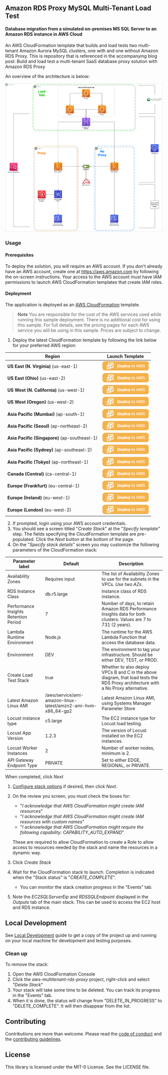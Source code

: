 ## Amazon RDS Proxy MySQL Multi-Tenant Load Test

#### Database migration from a simulated on-premises MS SQL Server to an Amazon RDS instance in AWS Cloud

An AWS CloudFormation template that builds and load tests two multi-tenant Amazon Aurora MySQL clusters, one with and one without Amazon RDS Proxy. This is repository that is referenced in the accompanying blog post: Build and load test a multi-tenant SaaS database proxy solution with Amazon RDS Proxy

An overview of the architecture is below:

![Architecture](docs/Architecture.png)

### Usage

#### Prerequisites

To deploy the solution, you will require an AWS account. If you don’t already have an AWS account,
create one at <https://aws.amazon.com> by following the on-screen instructions.
Your access to the AWS account must have IAM permissions to launch AWS CloudFormation templates that create IAM roles.

#### Deployment

The application is deployed as an [AWS CloudFormation](https://aws.amazon.com/cloudformation) template.

> **Note**
You are responsible for the cost of the AWS services used while running this sample deployment. There is no additional
>cost for using this sample. For full details, see the pricing pages for each AWS service you will be using in this sample. Prices are subject to change.

1. Deploy the latest CloudFormation template by following the link below for your preferred AWS region:

|Region|Launch Template|
|------|---------------|
|**US East (N. Virginia)** (us-east-1) | [![Deploy to AWS](docs/deploy-to-aws.png)](https://console.aws.amazon.com/cloudformation/home?region=us-east-1#/stacks/new?stackName=aws-dms-sql-server&templateURL=https://s3.amazonaws.com/solution-builders-us-east-1/aws-dms-sql-server/latest/main.template)|
|**US East (Ohio)** (us-east-2) | [![Deploy to AWS](docs/deploy-to-aws.png)](https://console.aws.amazon.com/cloudformation/home?region=us-west-2#/stacks/new?stackName=aws-dms-sql-server&templateURL=https://s3.amazonaws.com/solution-builders-us-west-2/aws-dms-sql-server/latest/main.template)|
|**US West (N. California)** (us-west-1) | [![Deploy to AWS](docs/deploy-to-aws.png)](https://console.aws.amazon.com/cloudformation/home?region=eu-west-1#/stacks/new?stackName=aws-dms-sql-server&templateURL=https://s3.amazonaws.com/solution-builders-eu-west-1/aws-dms-sql-server/latest/main.template)|
|**US West (Oregon)** (us-west-2) | [![Deploy to AWS](docs/deploy-to-aws.png)](https://console.aws.amazon.com/cloudformation/home?region=eu-west-2#/stacks/new?stackName=aws-dms-sql-server&templateURL=https://s3.amazonaws.com/solution-builders-eu-west-2/aws-dms-sql-server/latest/main.template)|
|**Asia Pacific (Mumbai)** (ap-south-1) | [![Deploy to AWS](docs/deploy-to-aws.png)](https://console.aws.amazon.com/cloudformation/home?region=eu-central-1#/stacks/new?stackName=aws-dms-sql-server&templateURL=https://s3.amazonaws.com/solution-builders-eu-central-1/aws-dms-sql-server/latest/main.template)|
|**Asia Pacific (Seoul)** (ap-northeast-2) | [![Deploy to AWS](docs/deploy-to-aws.png)](https://console.aws.amazon.com/cloudformation/home?region=ap-southeast-2#/stacks/new?stackName=aws-dms-sql-server&templateURL=https://s3.amazonaws.com/solution-builders-ap-southeast-2/aws-dms-sql-server/latest/main.template)|
|**Asia Pacific (Singapore)** (ap-southeast-1) | [![Deploy to AWS](docs/deploy-to-aws.png)](https://console.aws.amazon.com/cloudformation/home?region=ap-southeast-2#/stacks/new?stackName=aws-dms-sql-server&templateURL=https://s3.amazonaws.com/solution-builders-ap-southeast-2/aws-dms-sql-server/latest/main.template)|
|**Asia Pacific (Sydney)** (ap-southeast-2) | [![Deploy to AWS](docs/deploy-to-aws.png)](https://console.aws.amazon.com/cloudformation/home?region=ap-southeast-2#/stacks/new?stackName=aws-dms-sql-server&templateURL=https://s3.amazonaws.com/solution-builders-ap-southeast-2/aws-dms-sql-server/latest/main.template)|
|**Asia Pacific (Tokyo)** (ap-northeast-1) | [![Deploy to AWS](docs/deploy-to-aws.png)](https://console.aws.amazon.com/cloudformation/home?region=ap-southeast-2#/stacks/new?stackName=aws-dms-sql-server&templateURL=https://s3.amazonaws.com/solution-builders-ap-southeast-2/aws-dms-sql-server/latest/main.template)|
|**Canada (Central)** (ca-central-1) | [![Deploy to AWS](docs/deploy-to-aws.png)](https://console.aws.amazon.com/cloudformation/home?region=ap-southeast-2#/stacks/new?stackName=aws-dms-sql-server&templateURL=https://s3.amazonaws.com/solution-builders-ap-southeast-2/aws-dms-sql-server/latest/main.template)|
|**Europe (Frankfurt)** (eu-central-1) | [![Deploy to AWS](docs/deploy-to-aws.png)](https://console.aws.amazon.com/cloudformation/home?region=ap-southeast-2#/stacks/new?stackName=aws-dms-sql-server&templateURL=https://s3.amazonaws.com/solution-builders-ap-southeast-2/aws-dms-sql-server/latest/main.template)|
|**Europe (Ireland)** (eu-west-1) | [![Deploy to AWS](docs/deploy-to-aws.png)](https://console.aws.amazon.com/cloudformation/home?region=ap-southeast-2#/stacks/new?stackName=aws-dms-sql-server&templateURL=https://s3.amazonaws.com/solution-builders-ap-southeast-2/aws-dms-sql-server/latest/main.template)|
|**Europe (London)** (eu-west-2) | [![Deploy to AWS](docs/deploy-to-aws.png)](https://console.aws.amazon.com/cloudformation/home?region=ap-southeast-2#/stacks/new?stackName=aws-dms-sql-server&templateURL=https://s3.amazonaws.com/solution-builders-ap-southeast-2/aws-dms-sql-server/latest/main.template)|

2. If prompted, login using your AWS account credentials.
1. You should see a screen titled "*Create Stack*" at the "*Specify template*" step. The fields specifying the CloudFormation
template are pre-populated. Click the *Next* button at the bottom of the page.
1. On the "*Specify stack details*" screen you may customize the following parameters of the CloudFormation stack:

|Parameter label|Default|Description|
|---------------|-------|-----------|
|Availability Zones|Requires input|The list of Availability Zones to use for the subnets in the VPCs. *Use two AZs*.|
|RDS Instance Class|db.r5.large|Instance class of RDS instance.|
|Performance Insights Retention Period|7|Number of days, to retain Amazon RDS Performance Insights data for both clusters. Values are 7 to 731 (2 years).|
|Lambda Runtime Environment|Node.js|The runtime for the AWS Lambda Function that access the database data.|
|Environment|DEV|The environment to tag your infrastructure. Should be either DEV, TEST, or PROD.|
|Create Load Test Stack|true|Whether to also deploy VPCs B and C in the above diagram, that load tests the RDS Proxy architecture with a No Proxy alternative.|
|Latest Amazon Linux AMI|/aws/service/ami-amazon-linux-latest/amzn2-ami-hvm-x86_64-gp2|Latest Amazon Linux AMI, using Systems Manager Parameter Store
|Locust instance type|c5.large|The EC2 instance type for Locust load testing.|
|Locust App Version|1.2.3|The version of Locust installed on the EC2 instances.|
|Locust Worker Instances|2|Number of worker nodes, minimum is 2.|
|API Gateway Endpoint Type|PRIVATE|Set to either EDGE, REGIONAL, or PRIVATE.|

   When completed, click *Next*
1. [Configure stack options](https://docs.aws.amazon.com/AWSCloudFormation/latest/UserGuide/cfn-console-add-tags.html) if desired, then click *Next*.
1. On the review you screen, you must check the boxes for:
   * "*I acknowledge that AWS CloudFormation might create IAM resources*"
   * "*I acknowledge that AWS CloudFormation might create IAM resources with custom names*"
   * "*I acknowledge that AWS CloudFormation might require the following capability: CAPABILITY_AUTO_EXPAND*"

   These are required to allow CloudFormation to create a Role to allow access to resources needed by the stack and name the resources in a dynamic way.
1. Click *Create Stack*
1. Wait for the CloudFormation stack to launch. Completion is indicated when the "Stack status" is "*CREATE_COMPLETE*".
   * You can monitor the stack creation progress in the "Events" tab.
1. Note the *EC2SQLServerEip* and *RDSSQLEndpoint* displayed in the *Outputs* tab of the main stack. This can be used to access the EC2 host and RDS instance.

## Local Development
See [Local Development](docs/LOCAL_DEVELOPMENT.md) guide to get a copy of the project up and running on your local machine for development and testing purposes.

### Clean up

To remove the stack:

1. Open the AWS CloudFormation Console
1. Click the *aws-multitenant-rds-proxy* project, right-click and select "*Delete Stack*"
1. Your stack will take some time to be deleted. You can track its progress in the "Events" tab.
1. When it is done, the status will change from "DELETE_IN_PROGRESS" to "DELETE_COMPLETE". It will then disappear from the list.

## Contributing

Contributions are more than welcome. Please read the [code of conduct](CODE_OF_CONDUCT.md) and the [contributing guidelines](CONTRIBUTING.md).

## License

This library is licensed under the MIT-0 License. See the LICENSE file.
